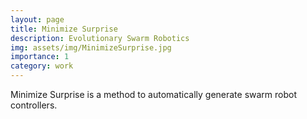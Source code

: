```yaml
---
layout: page
title: Minimize Surprise
description: Evolutionary Swarm Robotics
img: assets/img/MinimizeSurprise.jpg
importance: 1
category: work
---
```


Minimize Surprise is a method to automatically generate swarm robot controllers. 